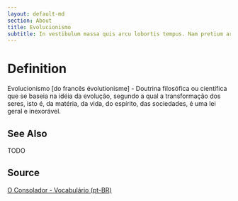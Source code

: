 ```yaml
---
layout: default-md
section: About
title: Evolucionismo
subtitle: In vestibulum massa quis arcu lobortis tempus. Nam pretium arcu in odio vulputate luctus.
---
```


# Definition
Evolucionismo [do francês évolutionisme] - Doutrina filosófica ou científica que se baseia na idéia da evolução, segundo a qual a transformação dos seres, isto é, da matéria, da vida, do espírito, das sociedades, é uma lei geral e inexorável.

## See Also
TODO

## Source
[O Consolador - Vocabulário (pt-BR)](http://www.oconsolador.com.br/linkfixo/vocabulario/principal.html)



